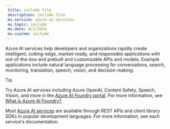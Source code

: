 ```yaml
---
 title: include file
 description: include file
 ms.service: azure-ai-services
 ms.topic: include
 ms.date: 8/1/2024
 ms.custom: include
---
```


Azure AI services help developers and organizations rapidly create intelligent, cutting-edge, market-ready, and responsible applications with out-of-the-box and prebuilt and customizable APIs and models. Example applications include natural language processing for conversations, search, monitoring, translation, speech, vision, and decision-making.

> [!TIP]
> Try Azure AI services including Azure OpenAI, Content Safety, Speech, Vision, and more in the [Azure AI Foundry portal](https://ai.azure.com/?cid=learnDocs). For more information, see [What is Azure AI Foundry?](../../ai-foundry/what-is-azure-ai-foundry.md).

Most [Azure AI services](../../ai-services/index.yml) are available through REST APIs and client library SDKs in popular development languages. For more information, see each service's documentation.
